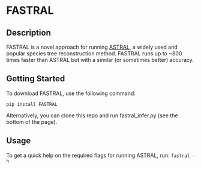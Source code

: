 # FASTRAL

## Description
FASTRAL is a novel approach for running [ASTRAL](https://github.com/smirarab/ASTRAL), a widely used and popular species tree reconstruction method. FASTRAL runs up to ~800 times faster than ASTRAL but with a similar (or sometimes better) accuracy.

## Getting Started
To download FASTRAL, use the following command:

```pip install FASTRAL```

Alternatively, you can clone this repo and run fastral_infer.py (see the bottom of the page).

## Usage
To get a quick help on the required flags for running ASTRAL, run:
```fastral -h```
